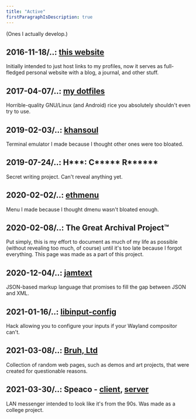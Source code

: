 ```yaml
---
title: "Active"
firstParagraphIsDescription: true
---
```


(Ones I actually develop.)

## 2016-11-18/..: [this website](/)

Initially intended to just host links to my profiles, now it serves as
full-fledged personal website with a blog, a journal, and other stuff.

## 2017-04-07/..: [my dotfiles](https://gitlab.com/kirbykevinson/dotfiles)

Horrible-quality GNU/Linux (and Android) rice you absolutely shouldn't
even try to use.

## 2019-02-03/..: [khansoul](https://gitlab.com/kirbykevinson/khansoul)

Terminal emulator I made because I thought other ones were too
bloated.

## 2019-07-24/..: H\*\*\*: C\*\*\*\*\* R\*\*\*\*\*\*

Secret writing project. Can't reveal anything yet.

## 2020-02-02/..: [ethmenu](https://gitlab.com/kirbykevinson/ethmenu)

Menu I made because I thought dmenu wasn't bloated enough.

## 2020-02-08/..: The Great Archival Project™

Put simply, this is my effort to document as much of my life as
possible (without revealing too much, of course) until it's too late
because I forgot everything. This page was made as a part of this
project.

## 2020-12-04/..: [jamtext](https://gitlab.com/kirbykevinson/jamtext/)

JSON-based markup language that promises to fill the gap between JSON
and XML.

## 2021-01-16/..: [libinput-config](https://gitlab.com/kirbykevinson/libinput-config)

Hack allowing you to configure your inputs if your Wayland compositor
can't.

## 2021-03-08/..: [Bruh, Ltd](https://web.bruh.ltd/)

Collection of random web pages, such as demos and art projects, that
were created for questionable reasons.

## 2021-03-30/..: Speaco - [client](https://github.com/kirbykevinson/speaco-client), [server](https://github.com/kirbykevinson/speaco-server)

LAN messenger intended to look like it's from the 90s. Was made as a
college project.

